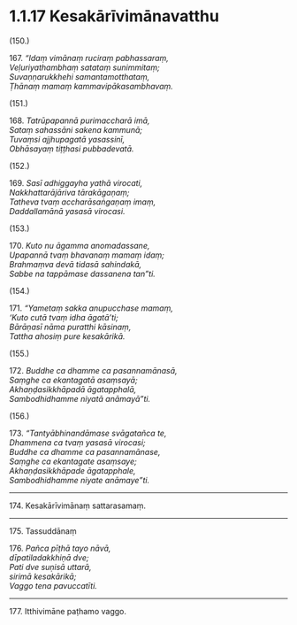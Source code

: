 # 1.1.17 Kesakārīvimānavatthu

(150.)

167\. _“Idaṃ vimānaṃ ruciraṃ pabhassaraṃ,_  
_Veḷuriyathambhaṃ satataṃ sunimmitaṃ;_  
_Suvaṇṇarukkhehi samantamotthataṃ,_  
_Ṭhānaṃ mamaṃ kammavipākasambhavaṃ._  

(151.)

168\. _Tatrūpapannā purimaccharā imā,_  
_Sataṃ sahassāni sakena kammunā;_  
_Tuvaṃsi ajjhupagatā yasassinī,_  
_Obhāsayaṃ tiṭṭhasi pubbadevatā._  

(152.)

169\. _Sasī adhiggayha yathā virocati,_  
_Nakkhattarājāriva tārakāgaṇaṃ;_  
_Tatheva tvaṃ accharāsaṅgaṇaṃ imaṃ,_  
_Daddallamānā yasasā virocasi._  

(153.)

170\. _Kuto nu āgamma anomadassane,_  
_Upapannā tvaṃ bhavanaṃ mamaṃ idaṃ;_  
_Brahmaṃva devā tidasā sahindakā,_  
_Sabbe na tappāmase dassanena tan”ti._  

(154.)

171\. _“Yametaṃ sakka anupucchase mamaṃ,_  
_‘Kuto cutā tvaṃ idha āgatā’ti;_  
_Bārāṇasī nāma puratthi kāsinaṃ,_  
_Tattha ahosiṃ pure kesakārikā._  

(155.)

172\. _Buddhe ca dhamme ca pasannamānasā,_  
_Saṃghe ca ekantagatā asaṃsayā;_  
_Akhaṇḍasikkhāpadā āgatapphalā,_  
_Sambodhidhamme niyatā anāmayā”ti._  

(156.)

173\. _“Tantyābhinandāmase svāgatañca te,_  
_Dhammena ca tvaṃ yasasā virocasi;_  
_Buddhe ca dhamme ca pasannamānase,_  
_Saṃghe ca ekantagate asaṃsaye;_  
_Akhaṇḍasikkhāpade āgatapphale,_  
_Sambodhidhamme niyate anāmaye”ti._  

---

174\. Kesakārīvimānaṃ sattarasamaṃ.

---

175\. Tassuddānaṃ

176\. _Pañca pīṭhā tayo nāvā,_  
_dīpatiladakkhiṇā dve;_  
_Pati dve suṇisā uttarā,_  
_sirimā kesakārikā;_  
_Vaggo tena pavuccatīti._  

---

177\. Itthivimāne paṭhamo vaggo.
